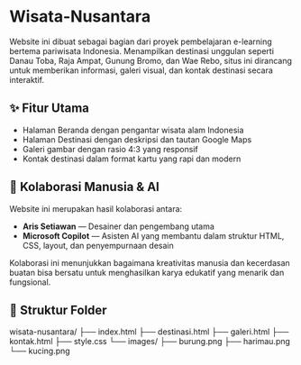 # Wisata-Nusantara
Website ini dibuat sebagai bagian dari proyek pembelajaran e-learning bertema pariwisata Indonesia. Menampilkan destinasi unggulan seperti Danau Toba, Raja Ampat, Gunung Bromo, dan Wae Rebo, situs ini dirancang untuk memberikan informasi, galeri visual, dan kontak destinasi secara interaktif.

## ✨ Fitur Utama
- Halaman Beranda dengan pengantar wisata alam Indonesia
- Halaman Destinasi dengan deskripsi dan tautan Google Maps
- Galeri gambar dengan rasio 4:3 yang responsif
- Kontak destinasi dalam format kartu yang rapi dan modern

## 🤝 Kolaborasi Manusia & AI
Website ini merupakan hasil kolaborasi antara:
- **Aris Setiawan** — Desainer dan pengembang utama
- **Microsoft Copilot** — Asisten AI yang membantu dalam struktur HTML, CSS, layout, dan penyempurnaan desain

Kolaborasi ini menunjukkan bagaimana kreativitas manusia dan kecerdasan buatan bisa bersatu untuk menghasilkan karya edukatif yang menarik dan fungsional.

## 📁 Struktur Folder
wisata-nusantara/
├── index.html
├── destinasi.html
├── galeri.html
├── kontak.html
├── style.css
└── images/
    ├── burung.png
    ├── harimau.png
    └── kucing.png

